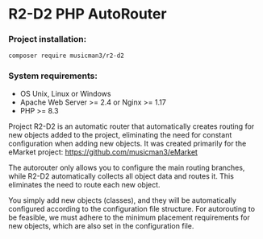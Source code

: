 # R2-D2 PHP AutoRouter

### Project installation:
`composer require musicman3/r2-d2`

### System requirements: 
  - OS Unix, Linux or Windows
  - Apache Web Server >= 2.4 or Nginx >= 1.17
  - PHP >= 8.3

Project R2-D2 is an automatic router that automatically creates routing for new objects added to the project, eliminating the need for constant configuration when adding new objects. It was created primarily for the eMarket project: https://github.com/musicman3/eMarket

The autorouter only allows you to configure the main routing branches, while R2-D2 automatically collects all object data and routes it. This eliminates the need to route each new object.

You simply add new objects (classes), and they will be automatically configured according to the configuration file structure. For autorouting to be feasible, we must adhere to the minimum placement requirements for new objects, which are also set in the configuration file.
